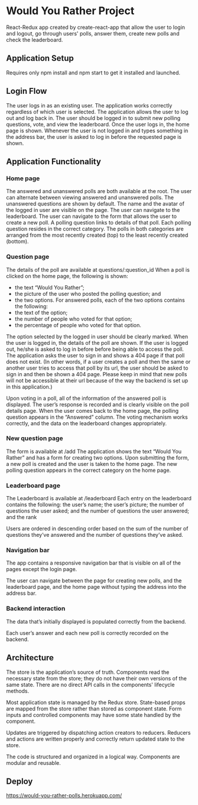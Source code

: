 # Would You Rather Project

React-Redux app created by create-react-app that allow the user to login and logout, go through users' polls, answer them, create new polls and check the leaderboard.

## Application Setup

Requires only npm install and npm start to get it installed and launched.

## Login Flow

The user logs in as an existing user.
The application works correctly regardless of which user is selected.
The application allows the user to log out and log back in. The user should be logged in to submit new polling questions, vote, and view the leaderboard.
Once the user logs in, the home page is shown.
Whenever the user is not logged in and types something in the address bar, the user is asked to log in before the requested page is shown.

## Application Functionality

### Home page

The answered and unanswered polls are both available at the root.
The user can alternate between viewing answered and unanswered polls.
The unanswered questions are shown by default.
The name and the avatar of the logged in user are visible on the page.
The user can navigate to the leaderboard.
The user can navigate to the form that allows the user to create a new poll.
A polling question links to details of that poll.
Each polling question resides in the correct category.
The polls in both categories are arranged from the most recently created (top) to the least recently created (bottom).

### Question page

The details of the poll are available at questions/:question_id
When a poll is clicked on the home page, the following is shown:

- the text “Would You Rather”;
- the picture of the user who posted the polling question; and
- the two options.
  For answered polls, each of the two options contains the following:
- the text of the option;
- the number of people who voted for that option;
- the percentage of people who voted for that option.

The option selected by the logged in user should be clearly marked.
When the user is logged in, the details of the poll are shown. If the user is logged out, he/she is asked to log in before before being able to access the poll.
The application asks the user to sign in and shows a 404 page if that poll does not exist. (In other words, if a user creates a poll and then the same or another user tries to access that poll by its url, the user should be asked to sign in and then be shown a 404 page. Please keep in mind that new polls will not be accessible at their url because of the way the backend is set up in this application.)

Upon voting in a poll, all of the information of the answered poll is displayed.
The user’s response is recorded and is clearly visible on the poll details page.
When the user comes back to the home page, the polling question appears in the “Answered” column.
The voting mechanism works correctly, and the data on the leaderboard changes appropriately.

### New question page

The form is available at /add
The application shows the text “Would You Rather” and has a form for creating two options.
Upon submitting the form, a new poll is created and the user is taken to the home page.
The new polling question appears in the correct category on the home page.

### Leaderboard page

The Leaderboard is available at /leaderboard
Each entry on the leaderboard contains the following:
the user’s name;
the user’s picture;
the number of questions the user asked; and
the number of questions the user answered; and
the rank

Users are ordered in descending order based on the sum of the number of questions they’ve answered and the number of questions they’ve asked.

### Navigation bar

The app contains a responsive navigation bar that is visible on all of the pages except the login page.

The user can navigate between the page for creating new polls, and the leaderboard page, and the home page without typing the address into the address bar.

### Backend interaction

The data that’s initially displayed is populated correctly from the backend.

Each user’s answer and each new poll is correctly recorded on the backend.

## Architecture

The store is the application’s source of truth.
Components read the necessary state from the store; they do not have their own versions of the same state.
There are no direct API calls in the components' lifecycle methods.

Most application state is managed by the Redux store. State-based props are mapped from the store rather than stored as component state.
Form inputs and controlled components may have some state handled by the component.

Updates are triggered by dispatching action creators to reducers.
Reducers and actions are written properly and correctly return updated state to the store.

The code is structured and organized in a logical way.
Components are modular and reusable.

## Deploy

https://would-you-rather-polls.herokuapp.com/
